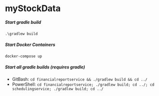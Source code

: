 # myStockData

##### Start gradle build
 `.\gradlew build`
 
##### Start Docker Containers 
`docker-compose up`

##### Start all gradle builds (requires gradle)
- GitBash: `cd financialreportservice && ./gradlew build && cd ../`
- PowerShell: `cd financialreportservice; ./gradlew build; cd ../; cd schedulingservice; ./gradlew build; cd ../`
